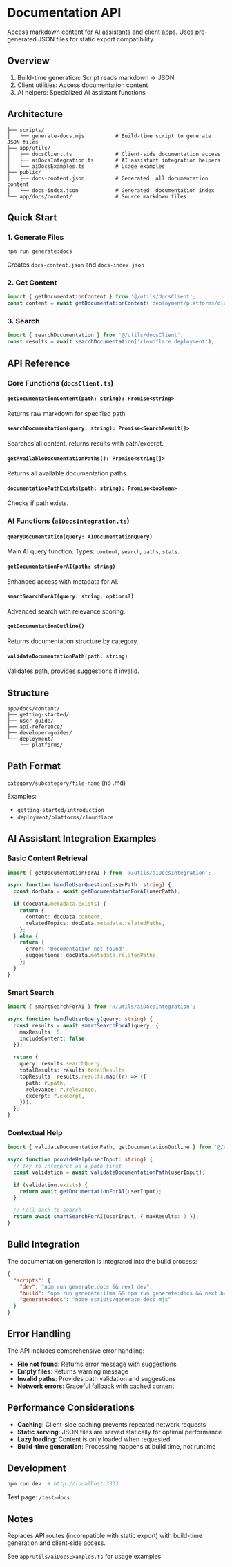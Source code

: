 # Documentation API

Access markdown content for AI assistants and client apps. Uses pre-generated JSON files for static export compatibility.

## Overview

1. Build-time generation: Script reads markdown → JSON
2. Client utilities: Access documentation content
3. AI helpers: Specialized AI assistant functions

## Architecture

```
├── scripts/
│   └── generate-docs.mjs          # Build-time script to generate JSON files
├── app/utils/
│   ├── docsClient.ts              # Client-side documentation access
│   ├── aiDocsIntegration.ts       # AI assistant integration helpers
│   └── aiDocsExamples.ts          # Usage examples
├── public/
│   ├── docs-content.json          # Generated: all documentation content
│   └── docs-index.json            # Generated: documentation index
└── app/docs/content/              # Source markdown files
```

## Quick Start

### 1. Generate Files

```bash
npm run generate:docs
```

Creates `docs-content.json` and `docs-index.json`

### 2. Get Content

```typescript
import { getDocumentationContent } from '@/utils/docsClient';
const content = await getDocumentationContent('deployment/platforms/cloudflare');
```

### 3. Search

```typescript
import { searchDocumentation } from '@/utils/docsClient';
const results = await searchDocumentation('cloudflare deployment');
```

## API Reference

### Core Functions (`docsClient.ts`)

#### `getDocumentationContent(path: string): Promise<string>`

Returns raw markdown for specified path.

#### `searchDocumentation(query: string): Promise<SearchResult[]>`

Searches all content, returns results with path/excerpt.

#### `getAvailableDocumentationPaths(): Promise<string[]>`

Returns all available documentation paths.

#### `documentationPathExists(path: string): Promise<boolean>`

Checks if path exists.

### AI Functions (`aiDocsIntegration.ts`)

#### `queryDocumentation(query: AIDocumentationQuery)`

Main AI query function. Types: `content`, `search`, `paths`, `stats`.

#### `getDocumentationForAI(path: string)`

Enhanced access with metadata for AI.

#### `smartSearchForAI(query: string, options?)`

Advanced search with relevance scoring.

#### `getDocumentationOutline()`

Returns documentation structure by category.

#### `validateDocumentationPath(path: string)`

Validates path, provides suggestions if invalid.

## Structure

```
app/docs/content/
├── getting-started/
├── user-guide/
├── api-reference/
├── developer-guides/
└── deployment/
    └── platforms/
```

## Path Format

`category/subcategory/file-name` (no .md)

Examples:

- `getting-started/introduction`
- `deployment/platforms/cloudflare`

## AI Assistant Integration Examples

### Basic Content Retrieval

```typescript
import { getDocumentationForAI } from '@/utils/aiDocsIntegration';

async function handleUserQuestion(userPath: string) {
  const docData = await getDocumentationForAI(userPath);

  if (docData.metadata.exists) {
    return {
      content: docData.content,
      relatedTopics: docData.metadata.relatedPaths,
    };
  } else {
    return {
      error: 'Documentation not found',
      suggestions: docData.metadata.relatedPaths,
    };
  }
}
```

### Smart Search

```typescript
import { smartSearchForAI } from '@/utils/aiDocsIntegration';

async function handleUserQuery(query: string) {
  const results = await smartSearchForAI(query, {
    maxResults: 5,
    includeContent: false,
  });

  return {
    query: results.searchQuery,
    totalResults: results.totalResults,
    topResults: results.results.map((r) => ({
      path: r.path,
      relevance: r.relevance,
      excerpt: r.excerpt,
    })),
  };
}
```

### Contextual Help

```typescript
import { validateDocumentationPath, getDocumentationOutline } from '@/utils/aiDocsIntegration';

async function provideHelp(userInput: string) {
  // Try to interpret as a path first
  const validation = await validateDocumentationPath(userInput);

  if (validation.exists) {
    return await getDocumentationForAI(userInput);
  }

  // Fall back to search
  return await smartSearchForAI(userInput, { maxResults: 3 });
}
```

## Build Integration

The documentation generation is integrated into the build process:

```json
{
  "scripts": {
    "dev": "npm run generate:docs && next dev",
    "build": "npm run generate:llms && npm run generate:docs && next build",
    "generate:docs": "node scripts/generate-docs.mjs"
  }
}
```

## Error Handling

The API includes comprehensive error handling:

- **File not found**: Returns error message with suggestions
- **Empty files**: Returns warning message
- **Invalid paths**: Provides path validation and suggestions
- **Network errors**: Graceful fallback with cached content

## Performance Considerations

- **Caching**: Client-side caching prevents repeated network requests
- **Static serving**: JSON files are served statically for optimal performance
- **Lazy loading**: Content is only loaded when requested
- **Build-time generation**: Processing happens at build time, not runtime

## Development

```bash
npm run dev  # http://localhost:3333
```

Test page: `/test-docs`

## Notes

Replaces API routes (incompatible with static export) with build-time generation and client-side access.

See `app/utils/aiDocsExamples.ts` for usage examples.
